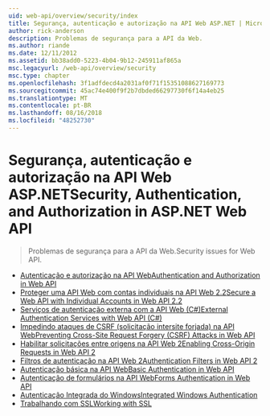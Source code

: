 ```yaml
---
uid: web-api/overview/security/index
title: Segurança, autenticação e autorização na API Web ASP.NET | Microsoft Docs
author: rick-anderson
description: Problemas de segurança para a API da Web.
ms.author: riande
ms.date: 12/11/2012
ms.assetid: bb38add0-5223-4b04-9b12-245911af865a
msc.legacyurl: /web-api/overview/security
msc.type: chapter
ms.openlocfilehash: 3f1adfdecd4a2031af0f71f15351088627169773
ms.sourcegitcommit: 45ac74e400f9f2b7dbded66297730f6f14a4eb25
ms.translationtype: MT
ms.contentlocale: pt-BR
ms.lasthandoff: 08/16/2018
ms.locfileid: "48252730"
---
```

<a name="security-authentication-and-authorization-in-aspnet-web-api"></a><span data-ttu-id="8b8fe-103">Segurança, autenticação e autorização na API Web ASP.NET</span><span class="sxs-lookup"><span data-stu-id="8b8fe-103">Security, Authentication, and Authorization in ASP.NET Web API</span></span>
====================
> <span data-ttu-id="8b8fe-104">Problemas de segurança para a API da Web.</span><span class="sxs-lookup"><span data-stu-id="8b8fe-104">Security issues for Web API.</span></span>


- [<span data-ttu-id="8b8fe-105">Autenticação e autorização na API Web</span><span class="sxs-lookup"><span data-stu-id="8b8fe-105">Authentication and Authorization in Web API</span></span>](authentication-and-authorization-in-aspnet-web-api.md)
- [<span data-ttu-id="8b8fe-106">Proteger uma API Web com contas individuais na API Web 2.2</span><span class="sxs-lookup"><span data-stu-id="8b8fe-106">Secure a Web API with Individual Accounts in Web API 2.2</span></span>](individual-accounts-in-web-api.md)
- [<span data-ttu-id="8b8fe-107">Serviços de autenticação externa com a API Web (C#)</span><span class="sxs-lookup"><span data-stu-id="8b8fe-107">External Authentication Services with Web API (C#)</span></span>](external-authentication-services.md)
- [<span data-ttu-id="8b8fe-108">Impedindo ataques de CSRF (solicitação intersite forjada) na API Web</span><span class="sxs-lookup"><span data-stu-id="8b8fe-108">Preventing Cross-Site Request Forgery (CSRF) Attacks in Web API</span></span>](preventing-cross-site-request-forgery-csrf-attacks.md)
- [<span data-ttu-id="8b8fe-109">Habilitar solicitações entre origens na API Web 2</span><span class="sxs-lookup"><span data-stu-id="8b8fe-109">Enabling Cross-Origin Requests in Web API 2</span></span>](enabling-cross-origin-requests-in-web-api.md)
- [<span data-ttu-id="8b8fe-110">Filtros de autenticação na API Web 2</span><span class="sxs-lookup"><span data-stu-id="8b8fe-110">Authentication Filters in Web API 2</span></span>](authentication-filters.md)
- [<span data-ttu-id="8b8fe-111">Autenticação básica na API Web</span><span class="sxs-lookup"><span data-stu-id="8b8fe-111">Basic Authentication in Web API</span></span>](basic-authentication.md)
- [<span data-ttu-id="8b8fe-112">Autenticação de formulários na API Web</span><span class="sxs-lookup"><span data-stu-id="8b8fe-112">Forms Authentication in Web API</span></span>](forms-authentication.md)
- [<span data-ttu-id="8b8fe-113">Autenticação Integrada do Windows</span><span class="sxs-lookup"><span data-stu-id="8b8fe-113">Integrated Windows Authentication</span></span>](integrated-windows-authentication.md)
- [<span data-ttu-id="8b8fe-114">Trabalhando com SSL</span><span class="sxs-lookup"><span data-stu-id="8b8fe-114">Working with SSL</span></span>](working-with-ssl-in-web-api.md)
